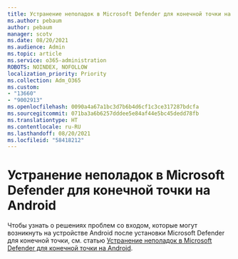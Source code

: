 ```yaml
---
title: Устранение неполадок в Microsoft Defender для конечной точки на Android
ms.author: pebaum
author: pebaum
manager: scotv
ms.date: 08/20/2021
ms.audience: Admin
ms.topic: article
ms.service: o365-administration
ROBOTS: NOINDEX, NOFOLLOW
localization_priority: Priority
ms.collection: Adm_O365
ms.custom:
- "13660"
- "9002913"
ms.openlocfilehash: 0090a4a67a1bc3d7b6b4d6cf1c3ce317287bdcfa
ms.sourcegitcommit: 071ba3a6b6257dddee5e84af44e5bc45dedd78fb
ms.translationtype: HT
ms.contentlocale: ru-RU
ms.lasthandoff: 08/20/2021
ms.locfileid: "58418212"
---
```

# <a name="troubleshooting-issues-on-microsoft-defender-for-endpoint-on-android"></a>Устранение неполадок в Microsoft Defender для конечной точки на Android

Чтобы узнать о решениях проблем со входом, которые могут возникнуть на устройстве Android после установки Microsoft Defender для конечной точки, см. статью [Устранение неполадок в Microsoft Defender для конечной точки на Android](https://docs.microsoft.com/microsoft-365/security/defender-endpoint/android-support-signin).

